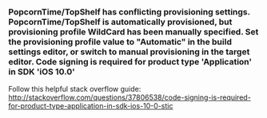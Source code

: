 ### PopcornTime/TopShelf has conflicting provisioning settings. PopcornTime/TopShelf is automatically provisioned, but provisioning profile WildCard has been manually specified. Set the provisioning profile value to "Automatic" in the build settings editor, or switch to manual provisioning in the target editor. Code signing is required for product type 'Application' in SDK 'iOS 10.0'

Follow this helpful stack overflow guide: http://stackoverflow.com/questions/37806538/code-signing-is-required-for-product-type-application-in-sdk-ios-10-0-stic